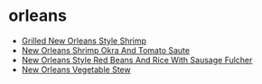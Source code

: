 # orleans

 * [Grilled New Orleans Style Shrimp](index/g/grilled-new-orleans-style-shrimp-108335.json)
 * [New Orleans Shrimp Okra And Tomato Saute](index/n/new-orleans-shrimp-okra-and-tomato-saute-242114.json)
 * [New Orleans Style Red Beans And Rice With Sausage Fulcher](index/n/new-orleans-style-red-beans-and-rice-with-sausage-fulcher-11359.json)
 * [New Orleans Vegetable Stew](index/n/new-orleans-vegetable-stew-234.json)
